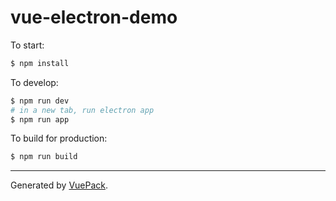 # vue-electron-demo

To start:

```bash
$ npm install
```

To develop:

```bash
$ npm run dev
# in a new tab, run electron app
$ npm run app
```

To build for production:

```bash
$ npm run build
```


---

Generated by [VuePack](https://github.com/egoist/vuepack).
